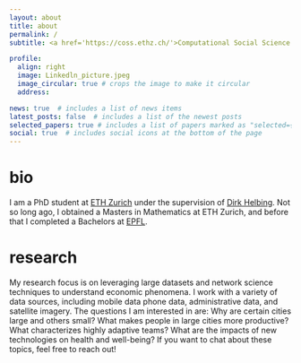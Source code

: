 ```yaml
---
layout: about
title: about
permalink: /
subtitle: <a href='https://coss.ethz.ch/'>Computational Social Science @ ETH Zurich</a>

profile:
  align: right
  image: Linkedln_picture.jpeg
  image_circular: true # crops the image to make it circular
  address:

news: true  # includes a list of news items
latest_posts: false  # includes a list of the newest posts
selected_papers: true # includes a list of papers marked as "selected={true}"
social: true  # includes social icons at the bottom of the page
---
```

# bio
I am a PhD student at [ETH Zurich](https://coss.ethz.ch/) under the supervision of [Dirk Helbing](https://coss.ethz.ch/people/helbing.html).
Not so long ago, I obtained a Masters in Mathematics at ETH Zurich, and before that I completed a Bachelors at [EPFL](https://www.epfl.ch/en/).

# research
My research focus is on leveraging large datasets and network science techniques to understand economic phenomena. 
I work with a variety of data sources, including mobile data phone data, administrative data, and satellite imagery.
The questions I am interested in are: Why are certain cities large and others small? What makes people in large cities more productive? What characterizes highly adaptive teams?
What are the impacts of new technologies on health and well-being?
If you want to chat about these topics, feel free to reach out!